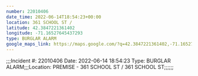 ```yaml
---
number: 22010406
date_time: 2022-06-14T18:54:23+00:00
location: 361 SCHOOL ST / 
latitude: 42.3847221361402
longitude: -71.16527645437293
type: BURGLAR ALARM
google_maps_link: https://maps.google.com/?q=42.3847221361402,-71.16527645437293
---
```


;;;Incident #: 22010406  Date: 2022-06-14 18:54:23   Type: BURGLAR ALARM;;;Location: PREMISE - 361 SCHOOL ST / 361 SCHOOL ST;;;;;;

